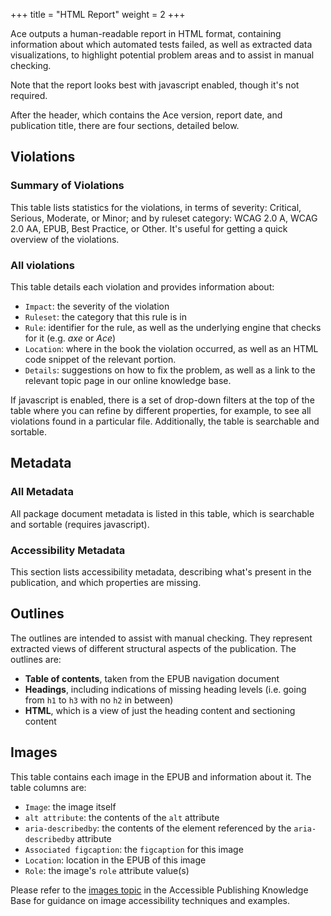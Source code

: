+++
title = "HTML Report"
weight = 2
+++

Ace outputs a human-readable report in HTML format, containing information about which automated tests failed, as well as extracted data visualizations, to highlight potential problem areas and to assist in manual checking.

Note that the report looks best with javascript enabled, though it's not required.

After the header, which contains the Ace version, report date, and publication title, there are four sections, detailed below.

## Violations

### Summary of Violations

This table lists statistics for the violations, in terms of severity: Critical, Serious, Moderate, or Minor; and by ruleset category: WCAG 2.0 A, WCAG 2.0 AA, EPUB, Best Practice, or Other. It's useful for getting a quick overview of the violations.

### All violations

This table details each violation and provides information about:

* `Impact`: the severity of the violation
* `Ruleset`: the category that this rule is in
* `Rule`: identifier for the rule, as well as the underlying engine that checks for it (e.g. _axe_ or _Ace_)
* `Location`: where in the book the violation occurred, as well as an HTML code snippet of the relevant portion.
* `Details`: suggestions on how to fix the problem, as well as a link to the relevant topic page in our online knowledge base.

If javascript is enabled, there is a set of drop-down filters at the top of the table where you can refine by different properties, for example, to see all violations found in a particular file. Additionally, the table is searchable and sortable.

## Metadata

### All Metadata

All package document metadata is listed in this table, which is searchable and sortable (requires javascript).

### Accessibility Metadata

This section lists accessibility metadata, describing what's present in the publication, and which properties are missing.

## Outlines

The outlines are intended to assist with manual checking. They represent extracted views of different structural aspects of the publication. The outlines are:

* __Table of contents__, taken from the EPUB navigation document
* __Headings__, including indications of missing heading levels (i.e. going from `h1` to `h3` with no `h2` in between)
* __HTML__, which is a view of just the heading content and sectioning content


## Images

This table contains each image in the EPUB and information about it. The table columns are:

* `Image`: the image itself
* `alt attribute`: the contents of the `alt` attribute
* `aria-describedby`: the contents of the element referenced by the `aria-describedby` attribute
* `Associated figcaption`: the `figcaption` for this image
* `Location`: location in the EPUB of this image
* `Role`: the image's `role` attribute value(s)

Please refer to the [images topic](http://kb.daisy.org/publishing/docs/html/images.html) in the Accessible Publishing Knowledge Base for guidance on image accessibility techniques and examples.
